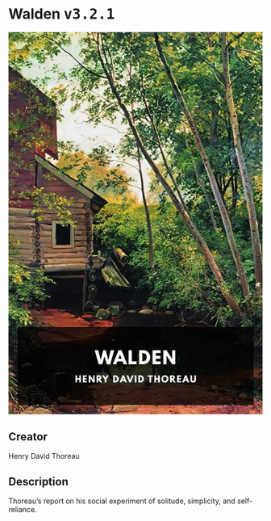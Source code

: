 
# Walden <kbd>v3.2.1</kbd>

<center>
  <img src="./cover-1024.jpg"/>
</center>

## Creator
Henry David Thoreau

## Description
Thoreau’s report on his social experiment of solitude, simplicity, and self-reliance.
